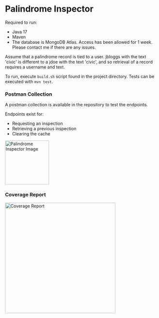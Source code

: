 # Palindrome Inspector

Required to run:
-  Java 17
-  Maven
- The database is MongoDB Atlas. Access has been allowed for 1 week. Please contact me if there are any issues.

Assume that a palindrome record is tied to a user. jbloggs with the text 'civic' is different to a jdoe with the text 'civic', and so retrieval of a record requires a username and text.

To run, execute `build.sh` script found in the project directory.
Tests can be executed with ```mvn test```. 

### Postman Collection
A postman collection is available in the repository to test the endpoints.

Endpoints exist for:
- Requesting an inspection
- Retrieving a previous inspection
- Clearing the cache

<img width="145" alt="Palindrome Inspector Image" src="https://github.com/rmce389/palindrome-inspector/assets/37864814/3c1782ee-224a-4dc3-993e-9701f581b158">

### Coverage Report

<img width="364" alt="Coverage Report" src="https://github.com/rmce389/palindrome-inspector/assets/37864814/1e5996bf-0b1f-46d2-b7b9-27cdee01e5d9">
